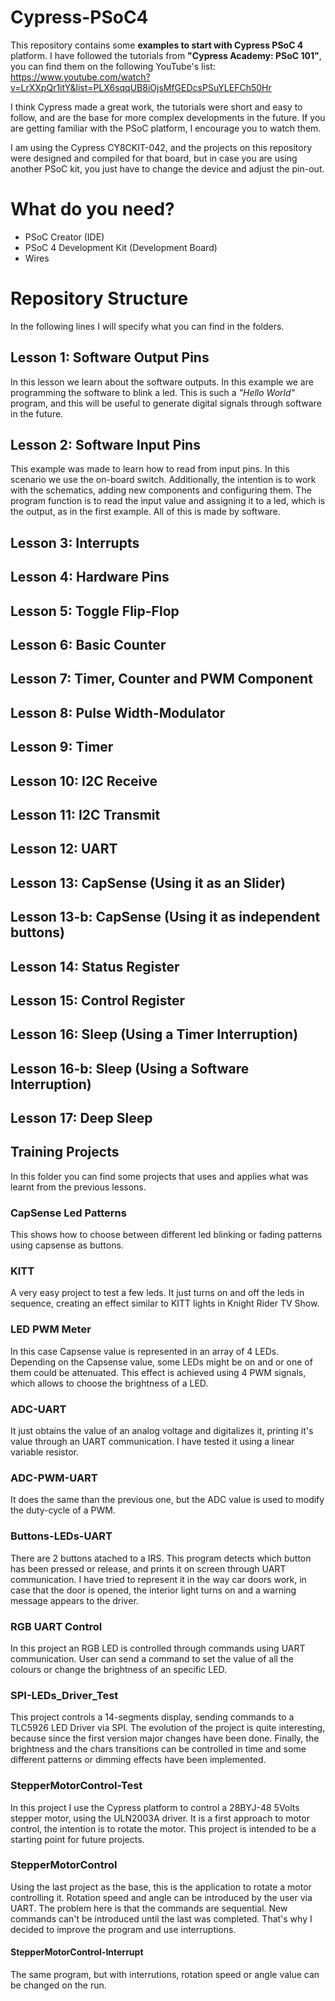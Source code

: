 # Cypress-PSoC4

This repository contains some **examples to start with Cypress PSoC 4** platform. I have followed the tutorials from **"Cypress Academy: PSoC 101"**, you can find them on the following YouTube's list: https://www.youtube.com/watch?v=LrXXpQr1itY&list=PLX6sqqUB8iOjsMfGEDcsPSuYLEFCh50Hr

I think Cypress made a great work, the tutorials were short and easy to follow, and are the base for more complex developments in the future. If you are getting familiar with the PSoC platform, I encourage you to watch them.

I am using the Cypress CY8CKIT-042, and the projects on this repository were designed and compiled for that board, but in case you are using another PSoC kit, you just have to change the device and adjust the pin-out.

# What do you need?

 - PSoC Creator (IDE)
 - PSoC 4 Development Kit (Development Board)
 - Wires

# Repository Structure

In the following lines I will specify what you can find in the folders.

## Lesson 1: Software Output Pins
In this lesson we learn about the software outputs. In this example we are programming the software to blink a led. This is such a *"Hello World"* program, and this will be useful to generate digital signals through software in the future.

## Lesson 2: Software Input Pins
This example was made to learn how to read from input pins. In this scenario we use the on-board switch. Additionally, the intention is to work with the schematics, adding new components  and configuring them. The program function is to read the input value and assigning it to a led, which is the output, as in the first example. All of this is made by software.

## Lesson 3: Interrupts

## Lesson 4: Hardware Pins
## Lesson 5: Toggle Flip-Flop
## Lesson 6: Basic Counter
## Lesson 7: Timer, Counter and PWM Component
## Lesson 8: Pulse Width-Modulator
## Lesson 9: Timer
## Lesson 10: I2C Receive
## Lesson 11: I2C Transmit
## Lesson 12: UART
## Lesson 13: CapSense (Using it as an Slider)
## Lesson 13-b: CapSense (Using it as independent buttons)
## Lesson 14: Status Register
## Lesson 15: Control Register 
## Lesson 16: Sleep (Using a Timer Interruption)
## Lesson 16-b: Sleep (Using a Software Interruption)
## Lesson 17: Deep Sleep

## Training Projects
In this folder you can find some projects that uses and applies what was learnt from the previous lessons.
### CapSense Led Patterns
This shows how to choose between different led blinking or fading patterns using capsense as buttons.
### KITT
A very easy project to test a few leds. It just turns on and off the leds in sequence, creating an effect similar to KITT lights in Knight Rider TV Show.
### LED PWM Meter
In this case Capsense value is represented in an array of 4 LEDs. Depending on the Capsense value, some LEDs might be on and or one of them could be attenuated. This effect is achieved using 4 PWM signals, which allows to choose the brightness of a LED.
### ADC-UART
It just obtains the value of an analog voltage and digitalizes it, printing it's value through an UART communication. I have tested it using a linear variable resistor.
### ADC-PWM-UART
It does the same than the previous one, but the ADC value is used to modify the duty-cycle of a PWM.
### Buttons-LEDs-UART
There are 2 buttons atached to a IRS. This program detects which button has been pressed or release, and prints it on screen through UART communication. I have tried to represent it in the way car doors work, in case that the door is opened, the interior light turns on and a warning message appears to the driver.
### RGB UART Control
In this project an RGB LED is controlled through commands using UART communication. User can send a command to set the value of all the colours or change the brightness of an specific LED.
### SPI-LEDs_Driver_Test
This project controls a 14-segments display, sending commands to a TLC5926 LED Driver via SPI. The evolution of the project is quite interesting, because since the first version major changes have been done. Finally, the brightness and the chars transitions can be controlled in time and some different patterns or dimming effects have been implemented.
### StepperMotorControl-Test
In this project I use the Cypress platform to control a 28BYJ-48 5Volts stepper motor, using the ULN2003A driver. It is a first approach to motor control, the intention is to rotate the motor. This project is intended to be a starting point for future projects.
### StepperMotorControl
Using the last project as the base, this is the application to rotate a motor controlling it. Rotation speed and angle can be introduced by the user via UART. The problem here is that the commands are sequential. New commands can't be introduced until the last was completed. That's why I decided to improve the program and use interruptions.
#### StepperMotorControl-Interrupt
The same program, but with interrutions, rotation speed or angle value can be changed on the run.

